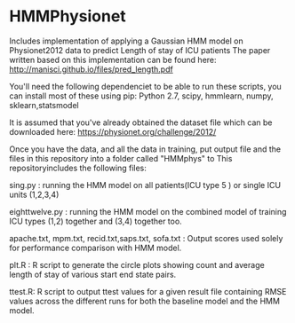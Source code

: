 # HMMPhysionet
Includes implementation of applying a Gaussian HMM model on Physionet2012 data to predict Length of stay of ICU patients
The paper written based on this implementation can be found here: 
http://manisci.github.io/files/pred_length.pdf

You'll need the following dependenciet to be able to run these scripts, you can install most of these using pip:
Python 2.7, scipy, hmmlearn, numpy, sklearn,statsmodel


It is assumed that you've already obtained the dataset file which can be downloaded here:
https://physionet.org/challenge/2012/

Once you have the data, and all the data in training, put output file and the files in this repository into a folder called "HMMphys" to 
This repositoryincludes the following files:

sing.py : running the HMM model on all patients(ICU type 5 ) or single ICU units (1,2,3,4)

eighttwelve.py : running the HMM model on the combined model of training ICU types (1,2) together and (3,4) together too. 

apache.txt, mpm.txt, recid.txt,saps.txt, sofa.txt : Output scores used solely for performance comparison with HMM model. 

plt.R : R script to generate the circle plots showing count and average length of stay of various start end state pairs.

ttest.R: R script to output ttest values for a given result file containing RMSE values across the different runs for both the baseline model and the HMM model.
